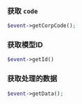 
### 获取 `code`
```php
$event->getCorpCode();
```

### 获取模型ID
```php
$event->getId()
```

### 获取处理的数据
```php
$event->getData();
```